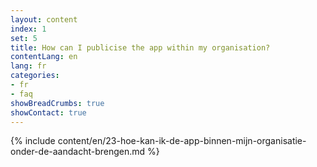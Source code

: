 ```yaml
---
layout: content
index: 1
set: 5
title: How can I publicise the app within my organisation?
contentLang: en
lang: fr
categories:
- fr
- faq
showBreadCrumbs: true
showContact: true
---
```

{% include content/en/23-hoe-kan-ik-de-app-binnen-mijn-organisatie-onder-de-aandacht-brengen.md %}
